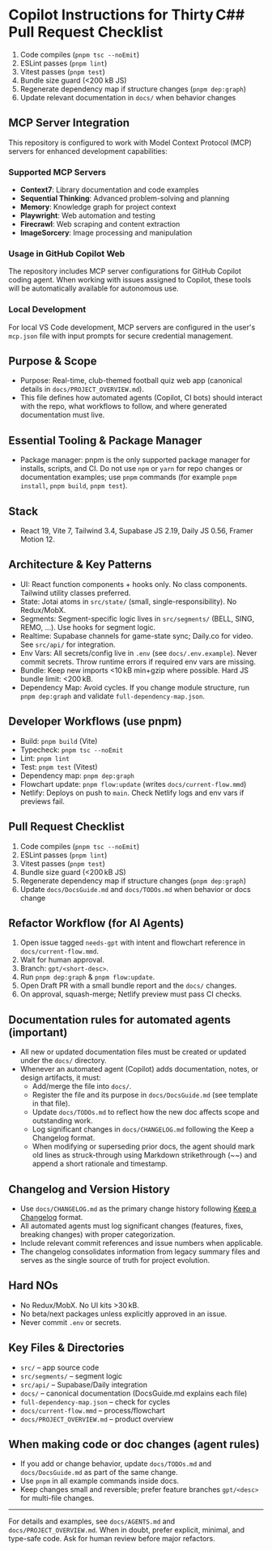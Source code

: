 # Copilot Instructions for Thirty C## Pull Request Checklist

1. Code compiles (`pnpm tsc --noEmit`)
2. ESLint passes (`pnpm lint`)
3. Vitest passes (`pnpm test`)
4. Bundle size guard (<200 kB JS)
5. Regenerate dependency map if structure changes (`pnpm dep:graph`)
6. Update relevant documentation in `docs/` when behavior changes

## MCP Server Integration

This repository is configured to work with Model Context Protocol (MCP) servers for enhanced development capabilities:

### Supported MCP Servers

- **Context7**: Library documentation and code examples
- **Sequential Thinking**: Advanced problem-solving and planning
- **Memory**: Knowledge graph for project context
- **Playwright**: Web automation and testing
- **Firecrawl**: Web scraping and content extraction
- **ImageSorcery**: Image processing and manipulation

### Usage in GitHub Copilot Web

The repository includes MCP server configurations for GitHub Copilot coding agent. When working with issues assigned to Copilot, these tools will be automatically available for autonomous use.

### Local Development

For local VS Code development, MCP servers are configured in the user's `mcp.json` file with input prompts for secure credential management.

## Purpose & Scope

- Purpose: Real-time, club-themed football quiz web app (canonical details in `docs/PROJECT_OVERVIEW.md`).
- This file defines how automated agents (Copilot, CI bots) should interact with the repo, what workflows to follow, and where generated documentation must live.

## Essential Tooling & Package Manager

- Package manager: pnpm is the only supported package manager for installs, scripts, and CI. Do not use `npm` or `yarn` for repo changes or documentation examples; use `pnpm` commands (for example `pnpm install`, `pnpm build`, `pnpm test`).

## Stack

- React 19, Vite 7, Tailwind 3.4, Supabase JS 2.19, Daily JS 0.56, Framer Motion 12.

## Architecture & Key Patterns

- UI: React function components + hooks only. No class components. Tailwind utility classes preferred.
- State: Jotai atoms in `src/state/` (small, single-responsibility). No Redux/MobX.
- Segments: Segment-specific logic lives in `src/segments/` (BELL, SING, REMO, ...). Use hooks for segment logic.
- Realtime: Supabase channels for game-state sync; Daily.co for video. See `src/api/` for integration.
- Env Vars: All secrets/config live in `.env` (see `docs/.env.example`). Never commit secrets. Throw runtime errors if required env vars are missing.
- Bundle: Keep new imports <10 kB min+gzip where possible. Hard JS bundle limit: <200 kB.
- Dependency Map: Avoid cycles. If you change module structure, run `pnpm dep:graph` and validate `full-dependency-map.json`.

## Developer Workflows (use pnpm)

- Build: `pnpm build` (Vite)
- Typecheck: `pnpm tsc --noEmit`
- Lint: `pnpm lint`
- Test: `pnpm test` (Vitest)
- Dependency map: `pnpm dep:graph`
- Flowchart update: `pnpm flow:update` (writes `docs/current-flow.mmd`)
- Netlify: Deploys on push to `main`. Check Netlify logs and env vars if previews fail.

## Pull Request Checklist

1. Code compiles (`pnpm tsc --noEmit`)
2. ESLint passes (`pnpm lint`)
3. Vitest passes (`pnpm test`)
4. Bundle size guard (<200 kB JS)
5. Regenerate dependency map if structure changes (`pnpm dep:graph`)
6. Update `docs/DocsGuide.md` and `docs/TODOs.md` when behavior or docs change

## Refactor Workflow (for AI Agents)

1. Open issue tagged `needs-gpt` with intent and flowchart reference in `docs/current-flow.mmd`.
2. Wait for human approval.
3. Branch: `gpt/<short-desc>`.
4. Run `pnpm dep:graph` & `pnpm flow:update`.
5. Open Draft PR with a small bundle report and the `docs/` changes.
6. On approval, squash-merge; Netlify preview must pass CI checks.

## Documentation rules for automated agents (important)

- All new or updated documentation files must be created or updated under the `docs/` directory.
- Whenever an automated agent (Copilot) adds documentation, notes, or design artifacts, it must:
  - Add/merge the file into `docs/`.
  - Register the file and its purpose in `docs/DocsGuide.md` (see template in that file).
  - Update `docs/TODOs.md` to reflect how the new doc affects scope and outstanding work.
  - Log significant changes in `docs/CHANGELOG.md` following the Keep a Changelog format.
  - When modifying or superseding prior docs, the agent should mark old lines as struck-through using Markdown strikethrough (~~) and append a short rationale and timestamp.

## Changelog and Version History

- Use `docs/CHANGELOG.md` as the primary change history following [Keep a Changelog](https://keepachangelog.com/) format.
- All automated agents must log significant changes (features, fixes, breaking changes) with proper categorization.
- Include relevant commit references and issue numbers when applicable.
- The changelog consolidates information from legacy summary files and serves as the single source of truth for project evolution.

## Hard NOs

- No Redux/MobX. No UI kits >30 kB.
- No beta/next packages unless explicitly approved in an issue.
- Never commit `.env` or secrets.

## Key Files & Directories

- `src/` – app source code
- `src/segments/` – segment logic
- `src/api/` – Supabase/Daily integration
- `docs/` – canonical documentation (DocsGuide.md explains each file)
- `full-dependency-map.json` – check for cycles
- `docs/current-flow.mmd` – process/flowchart
- `docs/PROJECT_OVERVIEW.md` – product overview

## When making code or doc changes (agent rules)

- If you add or change behavior, update `docs/TODOs.md` and `docs/DocsGuide.md` as part of the same change.
- Use `pnpm` in all example commands inside docs.
- Keep changes small and reversible; prefer feature branches `gpt/<desc>` for multi-file changes.

---

For details and examples, see `docs/AGENTS.md` and `docs/PROJECT_OVERVIEW.md`. When in doubt, prefer explicit, minimal, and type-safe code. Ask for human review before major refactors.
